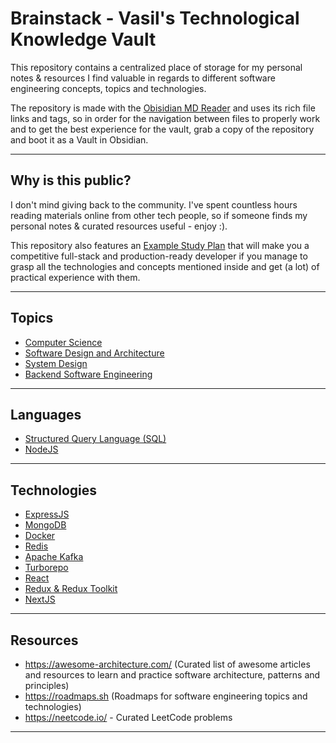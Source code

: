 # Brainstack - Vasil's Technological Knowledge Vault

This repository contains a centralized place of storage for my personal notes & resources I find valuable in regards to different software engineering concepts, topics and technologies.

The repository is made with the [Obisidian MD Reader](https://obsidian.md/) and uses its rich file links and tags, so in order for the navigation between files to properly work and to get the best experience for the vault, grab a copy of the repository and boot it as a Vault in Obsidian.

---
## Why is this public?

 I don't mind giving back to the community. I've spent countless hours reading materials online from other tech people, so if someone finds my personal notes & curated resources useful - enjoy :). 

This repository also features an [Example Study Plan](example-study-plan.md) that will make you a competitive full-stack and production-ready developer if you manage to grasp all the technologies and concepts mentioned inside and get (a lot) of practical experience with them.

---
## Topics

- [Computer Science](computer-science.md)
- [Software Design and Architecture](software-design-and-architecture.md)
- [System Design](system-design.md)
- [Backend Software Engineering](backend-software-engineering.md)

---
## Languages

- [Structured Query Language (SQL)](structured-query-language.md)
- [NodeJS](nodejs.md)

---
## Technologies

- [ExpressJS](express.md)
- [MongoDB](mongodb.md)
- [Docker](docker.md)
- [Redis](redis.md)
- [Apache Kafka](apache-kafka.md)
- [Turborepo](turborepo.md)
- [React](react.md)
- [Redux & Redux Toolkit](redux-rtk.md)
- [NextJS](nextjs.md)

---
## Resources

- https://awesome-architecture.com/ (Curated list of awesome articles and resources to learn and practice software architecture, patterns and principles)
- https://roadmaps.sh (Roadmaps for software engineering topics and technologies)
- https://neetcode.io/ - Curated LeetCode problems

---
